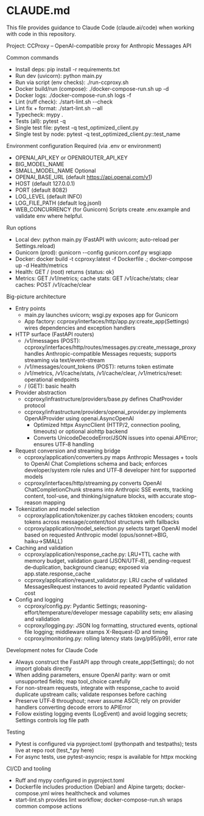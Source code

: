 # CLAUDE.md

This file provides guidance to Claude Code (claude.ai/code) when working with code in this repository.

Project: CCProxy – OpenAI-compatible proxy for Anthropic Messages API

Common commands
- Install deps: pip install -r requirements.txt
- Run dev (uvicorn): python main.py
- Run via script (env checks): ./run-ccproxy.sh
- Docker build/run (compose): ./docker-compose-run.sh up -d
- Docker logs: ./docker-compose-run.sh logs -f
- Lint (ruff check): ./start-lint.sh --check
- Lint fix + format: ./start-lint.sh --all
- Typecheck: mypy .
- Tests (all): pytest -q
- Single test file: pytest -q test_optimized_client.py
- Single test by node: pytest -q test_optimized_client.py::test_name

Environment configuration
Required (via .env or environment)
- OPENAI_API_KEY or OPENROUTER_API_KEY
- BIG_MODEL_NAME
- SMALL_MODEL_NAME
Optional
- OPENAI_BASE_URL (default https://api.openai.com/v1)
- HOST (default 127.0.0.1)
- PORT (default 8082)
- LOG_LEVEL (default INFO)
- LOG_FILE_PATH (default log.jsonl)
- WEB_CONCURRENCY (for Gunicorn)
Scripts create .env.example and validate env where helpful.

Run options
- Local dev: python main.py (FastAPI with uvicorn; auto-reload per Settings.reload)
- Gunicorn (prod): gunicorn --config gunicorn.conf.py wsgi:app
- Docker: docker build -t ccproxy:latest -f Dockerfile .; docker-compose up -d
Health/metrics
- Health: GET / (root) returns {status: ok}
- Metrics: GET /v1/metrics; cache stats: GET /v1/cache/stats; clear caches: POST /v1/cache/clear

Big-picture architecture
- Entry points
  - main.py launches uvicorn; wsgi.py exposes app for Gunicorn
  - App factory: ccproxy/interfaces/http/app.py:create_app(Settings) wires dependencies and exception handlers
- HTTP surface (FastAPI routers)
  - /v1/messages (POST): ccproxy/interfaces/http/routes/messages.py:create_message_proxy handles Anthropic-compatible Messages requests; supports streaming via text/event-stream
  - /v1/messages/count_tokens (POST): returns token estimate
  - /v1/metrics, /v1/cache/stats, /v1/cache/clear, /v1/metrics/reset: operational endpoints
  - / (GET): basic health
- Provider abstraction
  - ccproxy/infrastructure/providers/base.py defines ChatProvider protocol
  - ccproxy/infrastructure/providers/openai_provider.py implements OpenAIProvider using openai.AsyncOpenAI
    - Optimized httpx AsyncClient (HTTP/2, connection pooling, timeouts) or optional aiohttp backend
    - Converts UnicodeDecodeError/JSON issues into openai.APIError; ensures UTF‑8 handling
- Request conversion and streaming bridge
  - ccproxy/application/converters.py maps Anthropic Messages + tools to OpenAI Chat Completions schema and back; enforces developer/system role rules and UTF‑8 developer hint for supported models
  - ccproxy/interfaces/http/streaming.py converts OpenAI ChatCompletionChunk streams into Anthropic SSE events, tracking content, tool-use, and thinking/signature blocks, with accurate stop-reason mapping
- Tokenization and model selection
  - ccproxy/application/tokenizer.py caches tiktoken encoders; counts tokens across message/content/tool structures with fallbacks
  - ccproxy/application/model_selection.py selects target OpenAI model based on requested Anthropic model (opus/sonnet→BIG, haiku→SMALL)
- Caching and validation
  - ccproxy/application/response_cache.py: LRU+TTL cache with memory budget, validation guard (JSON/UTF‑8), pending-request de‑duplication, background cleanup; exposed via app.state.response_cache
  - ccproxy/application/request_validator.py: LRU cache of validated MessagesRequest instances to avoid repeated Pydantic validation cost
- Config and logging
  - ccproxy/config.py: Pydantic Settings; reasoning-effort/temperature/developer message capability sets; env aliasing and validation
  - ccproxy/logging.py: JSON log formatting, structured events, optional file logging; middleware stamps X-Request-ID and timing
  - ccproxy/monitoring.py: rolling latency stats (avg/p95/p99), error rate

Development notes for Claude Code
- Always construct the FastAPI app through create_app(Settings); do not import globals directly
- When adding parameters, ensure OpenAI parity: warn or omit unsupported fields; map tool_choice carefully
- For non-stream requests, integrate with response_cache to avoid duplicate upstream calls; validate responses before caching
- Preserve UTF‑8 throughout; never assume ASCII; rely on provider handlers converting decode errors to APIError
- Follow existing logging events (LogEvent) and avoid logging secrets; Settings controls log file path

Testing
- Pytest is configured via pyproject.toml (pythonpath and testpaths); tests live at repo root (test_*.py here)
- For async tests, use pytest-asyncio; respx is available for httpx mocking

CI/CD and tooling
- Ruff and mypy configured in pyproject.toml
- Dockerfile includes production (Debian) and Alpine targets; docker-compose.yml wires healthcheck and volumes
- start-lint.sh provides lint workflow; docker-compose-run.sh wraps common compose actions
